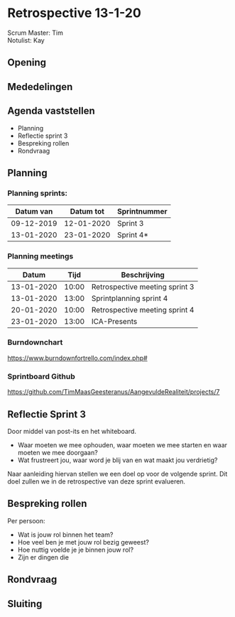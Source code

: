 # Retrospective 13-1-20

Scrum Master: Tim <br>
Notulist: Kay

## Opening

## Mededelingen

## Agenda vaststellen

- Planning
- Reflectie sprint 3
- Bespreking rollen
- Rondvraag

## Planning

### Planning sprints:

| Datum van  | Datum tot  | Sprintnummer |
| ---------- | ---------- | ------------ |
| 09-12-2019 | 12-01-2020 | Sprint 3     |
| 13-01-2020 | 23-01-2020 | Sprint 4\*   |

### Planning meetings

| Datum      | Tijd  | Beschrijving          |
| ---------- | ----- | --------------------- |
| 13-01-2020 | 10:00 | Retrospective meeting sprint 3 |
| 13-01-2020 | 13:00 | Sprintplanning sprint 4 |
| 20-01-2020 | 10:00 | Retrospective meeting sprint 4 |
| 23-01-2020 | 13:00 | ICA-Presents |


### Burndownchart
https://www.burndownfortrello.com/index.php#

### Sprintboard Github
https://github.com/TimMaasGeesteranus/AangevuldeRealiteit/projects/7

## Reflectie Sprint 3
Door middel van post-its en het whiteboard.

- Waar moeten we mee ophouden, waar moeten we mee starten en waar moeten we mee doorgaan?
- Wat frustreert jou, waar word je blij van en wat maakt jou verdrietig?

Naar aanleiding hiervan stellen we een doel op voor de volgende sprint. Dit doel zullen we in de retrospective van deze sprint evalueren. 

## Bespreking rollen
Per persoon:

- Wat is jouw rol binnen het team?
- Hoe veel ben je met jouw rol bezig geweest?
- Hoe nuttig voelde je je binnen jouw rol?
- Zijn er dingen die 

## Rondvraag

## Sluiting

